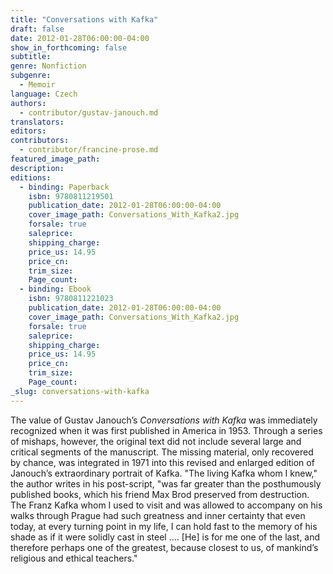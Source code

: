 ```yaml
---
title: "Conversations with Kafka"
draft: false
date: 2012-01-28T06:00:00-04:00
show_in_forthcoming: false
subtitle:
genre: Nonfiction
subgenre:
  - Memoir
language: Czech
authors:
  - contributor/gustav-janouch.md
translators:
editors:
contributors:
  - contributor/francine-prose.md
featured_image_path:
description:
editions:
  - binding: Paperback
    isbn: 9780811219501
    publication_date: 2012-01-28T06:00:00-04:00
    cover_image_path: Conversations_With_Kafka2.jpg
    forsale: true
    saleprice:
    shipping_charge:
    price_us: 14.95
    price_cn:
    trim_size:
    Page_count:
  - binding: Ebook
    isbn: 9780811221023
    publication_date: 2012-01-28T06:00:00-04:00
    cover_image_path: Conversations_With_Kafka2.jpg
    forsale: true
    saleprice:
    shipping_charge:
    price_us: 14.95
    price_cn:
    trim_size:
    Page_count:
_slug: conversations-with-kafka
---
```


The value of Gustav Janouch’s _Conversations with Kafka_ was immediately recognized when it was first published in America in 1953. Through a series of mishaps, however, the original text did not include several large and critical segments of the manuscript. The missing material, only recovered by chance, was integrated in 1971 into this revised and enlarged edition of Janouch’s extraordinary portrait of Kafka. "The living Kafka whom I knew," the author writes in his post-script, "was far greater than the posthumously published books, which his friend Max Brod preserved from destruction. The Franz Kafka whom I used to visit and was allowed to accompany on his walks through Prague had such greatness and inner certainty that even today, at every turning point in my life, I can hold fast to the memory of his shade as if it were solidly cast in steel .... [He] is for me one of the last, and therefore perhaps one of the greatest, because closest to us, of mankind’s religious and ethical teachers."

